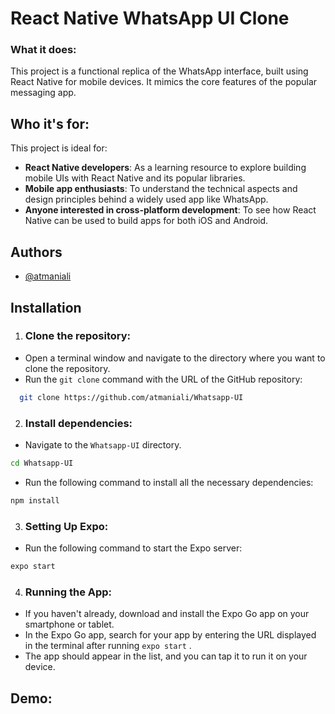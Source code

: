 # React Native WhatsApp UI Clone

### What it does:

This project is a functional replica of the WhatsApp interface, built using React Native for mobile devices. It mimics the core features of the popular messaging app.

## Who it's for:

This project is ideal for:

- **React Native developers**: As a learning resource to explore building mobile UIs with React Native and its popular libraries.
- **Mobile app enthusiasts**: To understand the technical aspects and design principles behind a widely used app like WhatsApp.
- **Anyone interested in cross-platform development**: To see how React Native can be used to build apps for both iOS and Android.

## Authors

- [@atmaniali](https://github.com/atmaniali)

## Installation

1.  ### Clone the repository:

- Open a terminal window and navigate to the directory where you want to clone the repository.
- Run the `git clone` command with the URL of the GitHub repository:

```bash
  git clone https://github.com/atmaniali/Whatsapp-UI
```

2. ### Install dependencies:

- Navigate to the `Whatsapp-UI` directory.

```bash
cd Whatsapp-UI
```

- Run the following command to install all the necessary dependencies:

```bash
npm install
```

3. ### Setting Up Expo:

- Run the following command to start the Expo server:

```bash
expo start
```

4. ### Running the App:

- If you haven't already, download and install the Expo Go app on your smartphone or tablet.
- In the Expo Go app, search for your app by entering the URL displayed in the terminal after running `expo start` .
- The app should appear in the list, and you can tap it to run it on your device.

## Demo:
